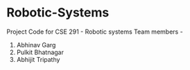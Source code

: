 # Robotic-Systems
Project Code for CSE 291 - Robotic systems
Team members - 
1. Abhinav Garg
2. Pulkit Bhatnagar
3. Abhijit Tripathy
